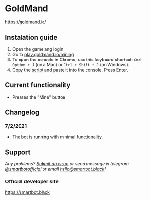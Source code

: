 # GoldMand

https://goldmand.io/

## Instalation guide

1. Open the game ang login.
2. Go to [play.goldmand.io/mining](https://play.goldmand.io/mining)
3. To open the console in Chrome, use this keyboard shortcut: `Cmd + Option + J` (on a Mac) or `Ctrl + Shift + J` (on Windows).
4. Copy the [script](https://github.com/SmartBotBlack/goldmand/blob/master/index.js) and paste it into the console. Press Enter.

## Current functionality

- Presses the "Mine" button

## Changelog

### 7/2/2021

- The bot is running with minimal functionality.

## Support

_Any problems? [Submit an issue](https://github.com/SmartBotBlack/goldmand/issues/new) or send message in telegram [@smartbotofficial](https://t.me/smartbotofficial) or email [hello@smartbot.black](hello@smartbot.black)!_

### Official developer site

https://smartbot.black
